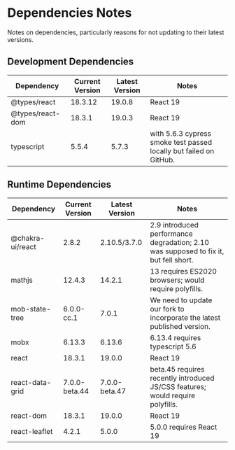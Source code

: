 # Dependencies Notes

Notes on dependencies, particularly reasons for not updating to their latest versions.

## Development Dependencies

|Dependency                  |Current Version|Latest Version|Notes                                                                        |
|----------------------------|---------------|--------------|-----------------------------------------------------------------------------|
|@types/react                |18.3.12        |19.0.8        |React 19                                                                     |
|@types/react-dom            |18.3.1         |19.0.3        |React 19                                                                     |
|typescript                  |5.5.4          |5.7.3         |with 5.6.3 cypress smoke test passed locally but failed on GitHub.           |

## Runtime Dependencies

|Dependency          |Current Version|Latest Version|Notes                                                                                |
|--------------------|---------------|--------------|-------------------------------------------------------------------------------------|
|@chakra-ui/react    |2.8.2          |2.10.5/3.7.0  |2.9 introduced performance degradation; 2.10 was supposed to fix it, but fell short. |
|mathjs              |12.4.3         |14.2.1        |13 requires ES2020 browsers; would require polyfills.                                |
|mob-state-tree      |6.0.0-cc.1     |7.0.1         |We need to update our fork to incorporate the latest published version.              |
|mobx                |6.13.3         |6.13.6        |6.13.4 requires typescript 5.6                                                       |
|react               |18.3.1         |19.0.0        |React 19                                                                             |
|react-data-grid     |7.0.0-beta.44  |7.0.0-beta.47 |beta.45 requires recently introduced JS/CSS features; would require polyfills.       |
|react-dom           |18.3.1         |19.0.0        |React 19                                                                             |
|react-leaflet       |4.2.1          |5.0.0         |5.0.0 requires React 19                                                              |
